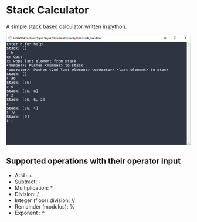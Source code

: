 # Stack Calculator

A simple stack based calculator written in python.

![stack-calculator-screenshot][screenshot]

## Supported operations with their operator input

* Add : +
* Subtract: -
* Multiplication: *
* Division: /
* Integer (floor) division: //
* Remainder (modulus): %
* Exponent : ^

[screenshot]: images/stack-calculator-screenshot.png